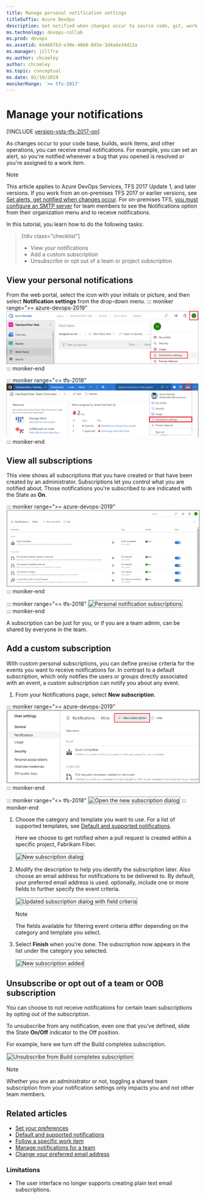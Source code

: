 ```yaml
---
title: Manage personal notification settings
titleSuffix: Azure DevOps
description: Get notified when changes occur to source code, git, work items, and builds when using Azure DevOps Services and Team Foundation Server (TFS)
ms.technology: devops-collab
ms.prod: devops
ms.assetid: 644687b3-e30e-46b0-8d3e-3d4a4e34d13a
ms.manager: jillfra
ms.author: chcomley
author: chcomley
ms.topic: conceptual
ms.date: 02/19/2019
monikerRange: '>= tfs-2017'
---
```


# Manage your notifications

[!INCLUDE [version-vsts-tfs-2017-on](../boards/_shared/version-vsts-tfs-2017-on.md)]

As changes occur to your code base, builds, work items, and other operations, you can receive email notifications. For example, you can set an alert, so you're notified whenever a bug that you opened is resolved or you're assigned to a work item.

>[!NOTE]  
>This article applies to Azure DevOps Services, TFS 2017 Update 1, and later versions. If you work from an on-premises TFS 2017 or earlier versions, see [Set alerts, get notified when changes occur](../boards/queries/alerts-and-notifications.md). For on-premises TFS, [you must configure an SMTP server](/azure/devops/server/admin/setup-customize-alerts) for team members to see the Notifications option from their organization menu and to  receive notifications.



In this tutorial, you learn how to do the following tasks:

> [!div class="checklist"]
> * View your notifications
> * Add a custom subscription
> * Unsubscribe or opt out of a team or project subscription

## View your personal notifications

From the web portal, select the icon with your initials or picture, and then select **Notification settings** from the drop-down menu.
::: moniker range=">= azure-devops-2019"
   ![Navigate to personal notifications page](_img/nav-personal-notifications-hub-newnav.png)  
::: moniker-end

::: moniker range="<= tfs-2018"
   ![Navigate to personal notifications page](_img/nav-personal-notifications-hub.png)  
::: moniker-end

## View all subscriptions

This view shows all subscriptions that you have created or that have been created by an administrator. Subscriptions let you control what you are notified about. Those notifications you're subscribed to are indicated with the State as **On**.

::: moniker range=">= azure-devops-2019"
<img src="_img/unsubscribe-personal-notifications-newnav.png" alt="Personal notification subscriptions" style="border: 2px solid #C3C3C3;" />
::: moniker-end

::: moniker range="<= tfs-2018"
<img src="_img/unsubscribe-personal-notifications.png" alt="Personal notification subscriptions" style="border: 2px solid #C3C3C3;" />  
::: moniker-end

A subscription can be just for you, or if you are a team admin, can be shared by everyone in the team.

## Add a custom subscription

With custom personal subscriptions, you can define precise criteria for the events you want to receive notifications for. In contrast to a default subscription, which only notifies the users or groups directly associated with an event, a custom subscription can notify you about any event.

1. From your Notifications page, select **New subscription**.

::: moniker range=">= azure-devops-2019"
   <img src="_img/manage-personal-notifications-new-subscription-newnav.png" alt="Open the new subscription dialog" style="border: 2px solid #C3C3C3;" />
::: moniker-end

::: moniker range="<= tfs-2018"
   <img src="_img/manage-personal-notifications-new-subscription.png" alt="Open the new subscription dialog" style="border: 2px solid #C3C3C3;" />
::: moniker-end

1. Choose the category and template you want to use. For a list of supported templates, see [Default and supported notifications](oob-built-in-notifications.md).

	Here we choose to get notified when a pull request is created within a specific project, Fabrikam Fiber.

	<img src="_img/manage-personal-notifications-new-subscription-dialog.png" alt="New subscription dialog" style="border: 2px solid #C3C3C3;" />

3. Modify the description to help you identify the subscription later. Also choose an email address for notifications to be delivered to. By default, your preferred email address is used. optionally, include one or more fields to further specify the event criteria.

	<img src="_img/manage-personal-notifications-complete-pull-request-subscription.png" alt="Updated subscription dialog with field criteria" style="border: 2px solid #C3C3C3;" />

	> [!NOTE]   
	> The fields available for filtering event criteria differ depending on the category and template you select.   

4. Select **Finish** when you're done. The subscription now appears in the list under the category you selected.

	<img src="_img/manage-personal-notifications-subscription-added.png" alt="New subscription added" style="border: 2px solid #C3C3C3;" />

## Unsubscribe or opt out of a team or OOB subscription

You can choose to not receive notifications for certain team subscriptions by opting out of the subscription.

To unsubscribe from any notification, even one that you've defined, slide the State **On/Off** indicator to the Off position.
 
For example, here we turn off the Build completes subscription.

<img src="_img/unsubscribe-from-build-completes.png" alt="Unsubscribe from Build completes subscription" style="border: 2px solid #C3C3C3;" />

>[!NOTE]  
>Whether you are an administrator or not, toggling a shared team subscription from your notification settings only impacts you and not other team members.



<!--- TFS 2017 Update 1 settings 
To manage your notification settings, select the Notifications option under the profile menu:
	
![Access personal notifications settings via the profile menu](../project/wiki/_img/personal-profile-menu.png)

Learn more about [team subscriptions](manage-team-notifications.md).

![Personal notification settings](../project/wiki/_img/personal-notifications.png)

From this view, you can create, edit, disable, or delete custom subscriptions that you have created for yourself. You can also see shared team subscriptions.

## Create a subscription

1. From your Notifications, choose **New**.
	
3. Select the type of activity you want to be notified about.
	
	![Select event category and template](../project/wiki/_img/new-sub-page1.png)

4. Provide a description to help you identify the subscription later. Also choose an email address for notifications to be delivered to. By default, your preferred email address is used.

	![Select event category and template](../project/wiki/_img/new-sub-description-and-delivery.png)

5. Choose whether you want to receive notifications about activity in all projects or only a specific project.

	![Select scope](../project/wiki/_img/new-sub-scope.png)

6. Optionally configure additional filter criteria.

	![Select scope](../project/wiki/_img/new-sub-filter-conditions.png)

7. Select **Finish** to save the new subscription.

## Opt out of a team subscription

You can choose to not receive notifications for certain team subscriptions by opt'ing out of the subscription.

1. Open your notifications settings from the profile menu.
	
	![Access personal notifications settings via the profile menu](../project/wiki/_img/personal-profile-menu.png)

2. Find the team subscription in the shared subscriptions section.

	![Shared subscriptions list](../project/wiki/_img/shared-sub.png)

3. Move the toggle to opt out of receiving notifications for this subscription.

    ![Opt'ed out of a shared sub](../project/wiki/_img/shared-sub-opt-out.png)

-->

## Related articles

- [Set your preferences](../organizations/settings/set-your-preferences.md)
- [Default and supported notifications](oob-built-in-notifications.md)
- [Follow a specific work item](../boards/work-items/follow-work-items.md)  
- [Manage notifications for a team](howto-manage-team-notifications.md)  
- [Change your preferred email address](change-email-address.md)

### Limitations

* The user interface no longer supports creating plain text email subscriptions.